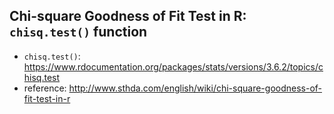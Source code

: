## Chi-square Goodness of Fit Test in R: `chisq.test()` function

- `chisq.test()`: https://www.rdocumentation.org/packages/stats/versions/3.6.2/topics/chisq.test
- reference: http://www.sthda.com/english/wiki/chi-square-goodness-of-fit-test-in-r
